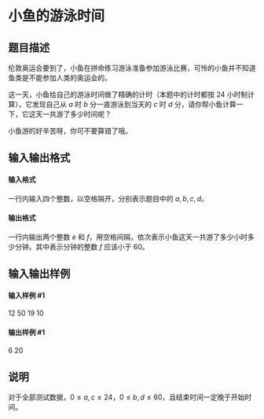 
# 小鱼的游泳时间
## 题目描述
伦敦奥运会要到了，小鱼在拼命练习游泳准备参加游泳比赛，可怜的小鱼并不知道鱼类是不能参加人类的奥运会的。

这一天，小鱼给自己的游泳时间做了精确的计时（本题中的计时都按 $24$ 小时制计算），它发现自己从 $a$ 时 $b$ 分一直游泳到当天的 $c$ 时 $d$ 分，请你帮小鱼计算一下，它这天一共游了多少时间呢？

小鱼游的好辛苦呀，你可不要算错了哦。

## 输入输出格式
#### 输入格式

一行内输入四个整数，以空格隔开，分别表示题目中的 $a, b, c, d$。
#### 输出格式

一行内输出两个整数 $e$ 和 $f$，用空格间隔，依次表示小鱼这天一共游了多少小时多少分钟。其中表示分钟的整数 $f$ 应该小于 $60$。
## 输入输出样例
#### 输入样例 #1
12 50 19 10
#### 输出样例 #1
6 20
## 说明
对于全部测试数据，$0\le a,c \le 24$，$0\le b,d \le 60$，且结束时间一定晚于开始时间。
